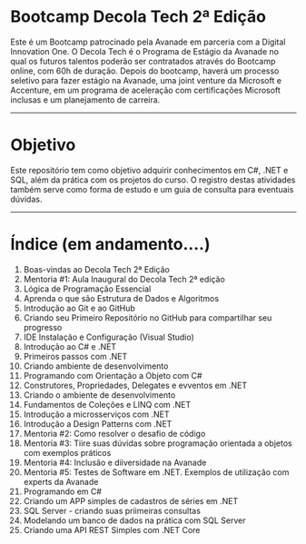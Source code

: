 # Bootcamp Decola Tech 2ª Edição

Este é um Bootcamp patrocinado pela Avanade em parceria com a Digital Innovation One.
O Decola Tech é o Programa de Estágio da Avanade no qual os futuros talentos poderão ser contratados através do Bootcamp online, com 60h de duração.
Depois do bootcamp, haverá um processo seletivo para fazer estágio na Avanade, uma joint venture da Microsoft e Accenture, em um programa de aceleração com certificações Microsoft inclusas e um planejamento de carreira.

---------

# Objetivo

Este repositório tem como objetivo adquirir conhecimentos em C#, .NET e SQL, além da prática com os projetos do curso. O registro destas atividades também serve como forma de estudo e um guia de consulta para eventuais dúvidas.

----------

# Índice (em andamento....)

1. Boas-vindas ao Decola Tech 2ª Edição
2. Mentoria #1: Aula Inaugural do Decola Tech 2ª edição
3. Lógica de Programação Essencial
4. Aprenda o que são Estrutura de Dados e Algoritmos
5. Introdução ao Git e ao GitHub
6. Criando seu Primeiro Repositório no GitHub para compartilhar seu progresso
7. IDE Instalação e Configuração (Visual Studio)
8. Introdução ao C# e .NET
9. Primeiros passos com .NET
10. Criando ambiente de desenvolvimento
11. Programando com Orientação a Objeto com C#
12. Construtores, Propriedades, Delegates e evventos em .NET
13. Criando o ambiente de desenvolvimento
14. Fundamentos de Coleções e LINQ com .NET
15. Introdução a microsserviços com .NET
16. Introdução a Design Patterns com .NET
17. Mentoria #2: Como resolver o desafio de código
18. Mentoria #3: Tiire suas dúvidas sobre programação orientada a objetos com exemplos práticos
19. Mentoria #4: Inclusão e diiversidade na Avanade
20. Mentoria #5: Testes de Software em .NET. Exemplos de utilização com experts da Avanade
21. Programando em C#
22. Criando um APP simples de cadastros de séries em .NET
23. SQL Server - criando suas priimeiras consultas
24. Modelando um banco de dados na prática com SQL Server
25. Criando uma API REST Simples com .NET Core
